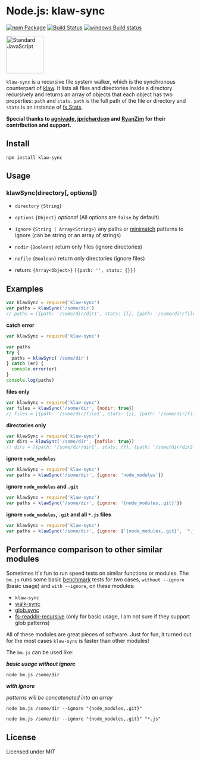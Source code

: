 Node.js: klaw-sync
=================

[![npm Package](https://img.shields.io/npm/v/klaw-sync.svg?style=flat-square)](https://www.npmjs.com/package/klaw-sync)
[![Build Status](https://travis-ci.org/mawni/klaw-sync.svg?branch=master)](https://travis-ci.org/mawni/klaw-sync)
[![windows Build status](https://img.shields.io/appveyor/ci/mawni/klaw-sync/master.svg?label=windows%20build)](https://ci.appveyor.com/project/mawni/klaw-sync/branch/master)

<a href="https://github.com/feross/standard"><img src="https://cdn.rawgit.com/feross/standard/master/sticker.svg" alt="Standard JavaScript" width="100"></a>

`klaw-sync` is a recursive file system walker, which is the synchronous counterpart of [klaw](https://github.com/jprichardson/node-klaw). It lists all files and directories inside a directory recursively and returns an array of objects that each object has two properties: `path` and `stats`. `path` is the full path of the file or directory and `stats` is an instance of [fs.Stats](https://nodejs.org/api/fs.html#fs_class_fs_stats).

**Special thanks to [agnivade](https://github.com/agnivade), [jprichardson](https://github.com/jprichardson) and [RyanZim](https://github.com/RyanZim) for their contribution and support.**

Install
-------

    npm install klaw-sync

Usage
-----

### klawSync(directory[, options])

- `directory` `{String}`
- `options` `{Object}` *optional* (All options are `false` by default)
 - `ignore` `{String | Array<String>}` any paths or [minimatch](https://github.com/isaacs/minimatch) patterns to ignore (can be string or an array of strings)
 - `nodir` `{Boolean}` return only files (ignore directories)
 - `nofile` `{Boolean}` return only directories (ignore files)

- return: `{Array<Object>}` `[{path: '', stats: {}}]`

Examples
--------

```js
var klawSync = require('klaw-sync')
var paths = klawSync('/some/dir')
// paths = [{path: '/some/dir/dir1', stats: {}}, {path: '/some/dir/file1', stats: {}}]
```

**catch error**

```js
var klawSync = require('klaw-sync')

var paths
try {
  paths = klawSync('/some/dir')
} catch (er) {
  console.error(er)
}
console.log(paths)
```

**files only**

```js
var klawSync = require('klaw-sync')
var files = klawSync('/some/dir', {nodir: true})
// files = [{path: '/some/dir/file1', stats: {}}, {path: '/some/dir/file2', stats: {}}]
```

**directories only**

```js
var klawSync = require('klaw-sync')
var dirs = klawSync('/some/dir', {nofile: true})
// dirs = [{path: '/some/dir/dir1', stats: {}}, {path: '/some/dir/dir2', stats: {}}]
```

**ignore `node_modules`**

```js
var klawSync = require('klaw-sync')
var paths = klawSync('/some/dir', {ignore: 'node_modules'})
```

**ignore `node_modules` and `.git`**

```js
var klawSync = require('klaw-sync')
var paths = klawSync('/some/dir', {ignore: '{node_modules,.git}'})
```

**ignore `node_modules`, `.git` and all `*.js` files**

```js
var klawSync = require('klaw-sync')
var paths = klawSync('/some/dir', {ignore: ['{node_modules,.git}', '*.js']})
```

Performance comparison to other similar modules
-----------------------------------------------

Sometimes it's fun to run speed tests on similar functions or modules. The `bm.js` runs some basic [benchmark](https://github.com/bestiejs/benchmark.js) tests for two cases, `without --ignore` (basic usage) and `with --ignore`, on these modules:

- `klaw-sync`
- [walk-sync](https://github.com/joliss/node-walk-sync)
- [glob.sync](https://github.com/isaacs/node-glob#globsyncpattern-options)
- [fs-readdir-recursive](https://github.com/fs-utils/fs-readdir-recursive) (only for basic usage, I am not sure if they support glob patterns)

All of these modules are great pieces of software. Just for fun, it turned out for the most cases `klaw-sync` is faster than other modules!

The `bm.js` can be used like:

**_basic usage without ignore_**

`node bm.js /some/dir`

**_with ignore_**

_patterns will be concatenated into an array_

`node bm.js /some/dir --ignore "{node_modules,.git}"`

`node bm.js /some/dir --ignore "{node_modules,.git}" "*.js"`

License
-------

Licensed under MIT

